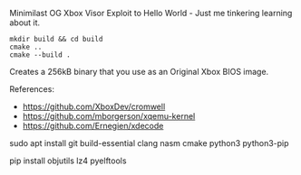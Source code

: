 Minimilast OG Xbox Visor Exploit to Hello World - Just me tinkering learning about it.

```
mkdir build && cd build
cmake ..
cmake --build .
```

Creates a 256kB binary that you use as an Original Xbox BIOS image.

References:
* https://github.com/XboxDev/cromwell
* https://github.com/mborgerson/xqemu-kernel
* https://github.com/Ernegien/xdecode

sudo apt install git build-essential clang nasm cmake python3 python3-pip

pip install objutils lz4 pyelftools